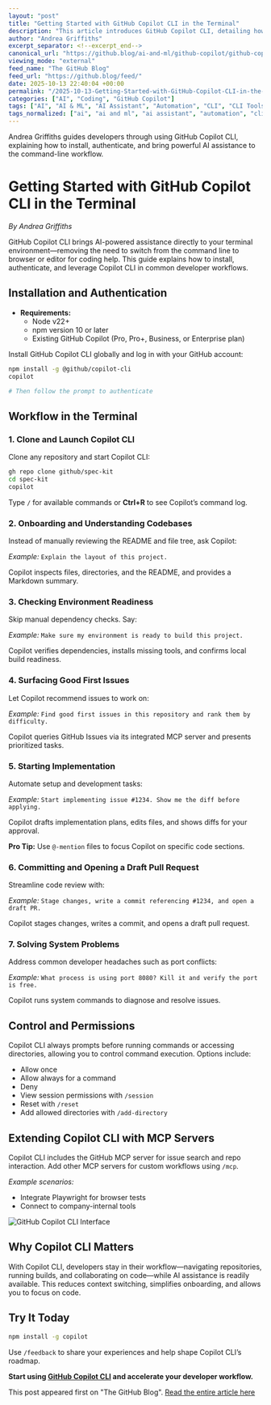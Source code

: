 ```yaml
---
layout: "post"
title: "Getting Started with GitHub Copilot CLI in the Terminal"
description: "This article introduces GitHub Copilot CLI, detailing how developers can bring AI-powered code assistance directly into their terminal. It walks readers through installation, authentication, usage scenarios—including onboarding, environment checks, finding issues, and opening pull requests—and highlights advanced controls like permissions and MCP server extensions. Developers learn to streamline their command-line workflows using AI."
author: "Andrea Griffiths"
excerpt_separator: <!--excerpt_end-->
canonical_url: "https://github.blog/ai-and-ml/github-copilot/github-copilot-cli-how-to-get-started/"
viewing_mode: "external"
feed_name: "The GitHub Blog"
feed_url: "https://github.blog/feed/"
date: 2025-10-13 22:40:04 +00:00
permalink: "/2025-10-13-Getting-Started-with-GitHub-Copilot-CLI-in-the-Terminal.html"
categories: ["AI", "Coding", "GitHub Copilot"]
tags: ["AI", "AI & ML", "AI Assistant", "Automation", "CLI", "CLI Tools", "Coding", "Command Line Interface", "Developer Workflow", "GitHub", "GitHub Copilot", "GitHub Copilot CLI", "Installation", "MCP Server", "News", "Node.js", "npm", "Permissions", "Pull Requests", "Repository Onboarding", "Terminal"]
tags_normalized: ["ai", "ai and ml", "ai assistant", "automation", "cli", "cli tools", "coding", "command line interface", "developer workflow", "github", "github copilot", "github copilot cli", "installation", "mcp server", "news", "nodedotjs", "npm", "permissions", "pull requests", "repository onboarding", "terminal"]
---
```


Andrea Griffiths guides developers through using GitHub Copilot CLI, explaining how to install, authenticate, and bring powerful AI assistance to the command-line workflow.<!--excerpt_end-->

# Getting Started with GitHub Copilot CLI in the Terminal

*By Andrea Griffiths*

GitHub Copilot CLI brings AI-powered assistance directly to your terminal environment—removing the need to switch from the command line to browser or editor for coding help. This guide explains how to install, authenticate, and leverage Copilot CLI in common developer workflows.

## Installation and Authentication

- **Requirements:**
  - Node v22+
  - npm version 10 or later
  - Existing GitHub Copilot (Pro, Pro+, Business, or Enterprise plan)

Install GitHub Copilot CLI globally and log in with your GitHub account:

```sh
npm install -g @github/copilot-cli
copilot

# Then follow the prompt to authenticate
```

## Workflow in the Terminal

### 1. Clone and Launch Copilot CLI

Clone any repository and start Copilot CLI:

```sh
gh repo clone github/spec-kit
cd spec-kit
copilot
```

Type `/` for available commands or **Ctrl+R** to see Copilot’s command log.

### 2. Onboarding and Understanding Codebases

Instead of manually reviewing the README and file tree, ask Copilot:

*Example:* `Explain the layout of this project.`

Copilot inspects files, directories, and the README, and provides a Markdown summary.

### 3. Checking Environment Readiness

Skip manual dependency checks. Say:

*Example:* `Make sure my environment is ready to build this project.`

Copilot verifies dependencies, installs missing tools, and confirms local build readiness.

### 4. Surfacing Good First Issues

Let Copilot recommend issues to work on:

*Example:* `Find good first issues in this repository and rank them by difficulty.`

Copilot queries GitHub Issues via its integrated MCP server and presents prioritized tasks.

### 5. Starting Implementation

Automate setup and development tasks:

*Example:* `Start implementing issue #1234. Show me the diff before applying.`

Copilot drafts implementation plans, edits files, and shows diffs for your approval.

**Pro Tip:** Use `@-mention` files to focus Copilot on specific code sections.

### 6. Committing and Opening a Draft Pull Request

Streamline code review with:

*Example:* `Stage changes, write a commit referencing #1234, and open a draft PR.`

Copilot stages changes, writes a commit, and opens a draft pull request.

### 7. Solving System Problems

Address common developer headaches such as port conflicts:

*Example:* `What process is using port 8080? Kill it and verify the port is free.`

Copilot runs system commands to diagnose and resolve issues.

## Control and Permissions

Copilot CLI always prompts before running commands or accessing directories, allowing you to control command execution. Options include:

- Allow once
- Allow always for a command
- Deny
- View session permissions with `/session`
- Reset with `/reset`
- Add allowed directories with `/add-directory`

## Extending Copilot CLI with MCP Servers

Copilot CLI includes the GitHub MCP server for issue search and repo interaction. Add other MCP servers for custom workflows using `/mcp`.

*Example scenarios:*

- Integrate Playwright for browser tests
- Connect to company-internal tools

![GitHub Copilot CLI Interface](https://github.blog/wp-content/uploads/2025/10/image1_8dda93.png?resize=1024%2C785)

## Why Copilot CLI Matters

With Copilot CLI, developers stay in their workflow—navigating repositories, running builds, and collaborating on code—while AI assistance is readily available. This reduces context switching, simplifies onboarding, and allows you to focus on code.

## Try It Today

```sh
npm install -g copilot
```

Use `/feedback` to share your experiences and help shape Copilot CLI’s roadmap.

**Start using [GitHub Copilot CLI](https://github.com/github/copilot-cli?) and accelerate your developer workflow.**

This post appeared first on "The GitHub Blog". [Read the entire article here](https://github.blog/ai-and-ml/github-copilot/github-copilot-cli-how-to-get-started/)

